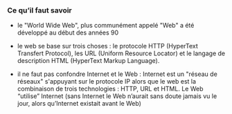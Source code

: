 ### Ce qu’il faut savoir

- le "World Wide Web", plus communément appelé "Web" a été développé au début des années 90

- le web se base sur trois choses : le protocole HTTP (HyperText Transfert Protocol), les URL (Uniform Resource Locator) et le langage de description HTML (HyperText
Markup Language).

- il ne faut pas confondre Internet et le Web : Internet est un "réseau de réseaux" s'appuyant sur le protocole IP alors que le web est la combinaison de trois technologies : HTTP, URL et HTML. Le Web “utilise” Internet (sans Internet le Web n’aurait sans doute jamais vu le jour, alors qu’Internet existait avant le Web)